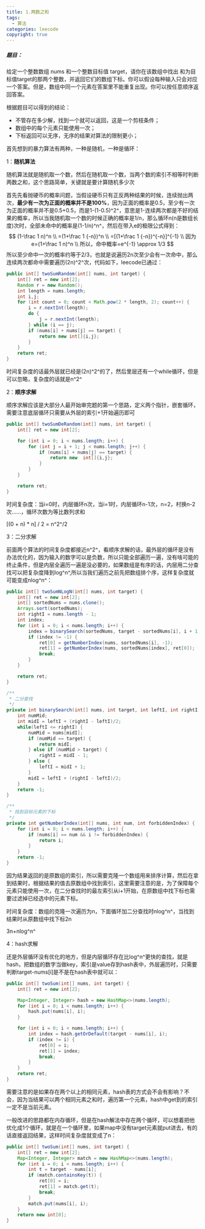 ```yaml
---
title: 1.两数之和
tags:
  - 算法
categories: leecode
copyright: true
---
```


##### 题目：

给定一个整数数组 nums 和一个整数目标值 target，请你在该数组中找出 和为目标值target的那两个整数，并返回它们的数组下标。你可以假设每种输入只会对应一个答案。但是，数组中同一个元素在答案里不能重复出现。你可以按任意顺序返回答案。

根据题目可以得到的结论：

* 不管存在多少解，找到一个就可以返回，这是一个剪枝条件；
* 数组中的每个元素只能使用一次；
* 下标返回可以无序，无序的结果对算法的限制更小；

首先想到的暴力算法有两种，一种是随机，一种是循环：

1：**随机算法**

随机算法就是随机取一个数，然后在随机取一个数，当两个数的索引不相等时判断两数之和，这个思路简单，关键就是要计算随机多少次

首先先看抛硬币的概率问题，当假设硬币只有正反两种结果的时候，连续抛出两次，**最少有一次为正面的概率并不是100%**，因为正面的概率是0.5，至少有一次为正面的概率并不是0.5+0.5，而是1-(1-0.5)^2^，意思是1-连续两次都是不好的结果的概率，所以当我随机取一个数的时候正确的概率是1/n，那么循环n(n是数组长度)次时，全部未命中的概率是(1-1/n)^n^，然后在带入e的极限公式得到：
$$
(1-\frac 1 n)^n \\
=(1+\frac 1 {-n})^n \\
=[(1+\frac 1 {-n})^{-n}]^{-1} \\
因为e=(1+\frac 1 n)^n \\
所以，命中概率=e^{-1} \approx  1/3
$$
所以至少命中一次的概率约等于2/3，也就是说遍历2n次至少会有一次命中，那么连续两次都命中需要遍历(2n)^2^次，代码如下，leecode已通过：

```java
public int[] twoSumRandom(int[] nums, int target) {
    int[] ret = new int[2];
    Random r = new Random();
    int length = nums.length;
    int i,j;
    for (int count = 0; count < Math.pow(2 * length, 2); count++) {
        i = r.nextInt(length);
        do {
            j = r.nextInt(length);
        } while (i == j);
        if (nums[i] + nums[j] == target) {
            return new int[]{i,j};
        }
    }
    return ret;
}
```

时间复杂度的话最外层就已经是(2n)^2^的了，然后里层还有一个while循环，但是可以忽略，复杂度的话就是n^2^

2：**顺序求解**

顺序求解应该是大部分人最开始审完题的第一个思路，定义两个指针，嵌套循环，需要注意底层循环只需要从外层的索引+1开始遍历即可

```java
public int[] twoSumDeRandom(int[] nums, int target) {
    int[] ret = new int[2];

    for (int i = 0; i < nums.length; i++) {
        for (int j = i + 1; j < nums.length; j++) {
            if (nums[i] + nums[j] == target) {
                return new  int[]{i,j};
            }
        }
    }

    return ret;
}
```

时间复杂度：当i=0时，内层循环n次，当i=1时，内层循环n-1次，n=2，村换n-2次……，循环次数为等比数列求和

[(0 + n) * n] / 2 = n^2^/2

3：二分求解

前面两个算法的时间复杂度都接近n^2^，看顺序求解的话，最外层的循环是没有办法优化的，因为输入的数字可以是负数，所以只能全部遍历一遍，没有啥可能的终止条件，但是内层全遍历一遍是没必要的，如果数组是有序的话，内层用二分查找可以把复杂度降到log^n^,所以当我们遍历之前先把数组排个序，这样复杂度就可能变成nlog^n^：

```java
public int[] twoSumNLogN(int[] nums, int target) {
    int[] ret = new int[2];
    int[] sortedNums = nums.clone();
    Arrays.sort(sortedNums);
    int rightI = nums.length - 1;
    int index;
    for (int i = 0; i < nums.length; i++) {
        index = binarySearch(sortedNums, target - sortedNums[i], i + 1, rightI);
        if (index != -1) {
            ret[0] = getNumberIndex(nums, sortedNums[i], -1);
            ret[1] = getNumberIndex(nums, sortedNums[index], ret[0]);
            break;
        }
    }

    return ret;
}

/**
 * 二分查找
 */
private int binarySearch(int[] nums, int target, int leftI, int rightI) {
    int numMid;
    int midI = leftI + (rightI - leftI)/2;
    while(leftI <= rightI) {
        numMid = nums[midI];
        if (numMid == target) {
            return midI;
        } else if (numMid > target) {
            rightI = midI - 1;
        } else {
            leftI = midI + 1;
        }
        midI = leftI + (rightI - leftI)/2;
    }
    return -1;
}

/**
 * 找到目标元素的下标
 */
private int getNumberIndex(int[] nums, int num, int forbiddenIndex) {
    for (int i = 0; i < nums.length; i++) {
        if (nums[i] == num && i != forbiddenIndex) {
            return i;
        }
    }
    return -1;
}
```

因为结果返回的是原数组的索引，所以需要克隆一个数组用来排序计算，然后在拿到结果时，根据结果的值去原数组中找到索引，这里需要注意的是，为了保障每个元素只能使用一次，在二分查找时的最左索引从i+1开始，在原数组中找下标也需要过滤掉已经选中的元素下标。

时间复杂度：数组的克隆一次遍历为n，下面循环加二分查找时nlog^n^，当找到结果时从原数组中找下标2n

3n+nlog^n^

4：hash求解

还是外层循环没有优化的地方，但是内层循环存在比log^n^更快的查找，就是hash，把数组的数字当做key，索引是value存到hash表中，外层遍历时，只需要判断target-nums[i]是不是在hash表中就可以：

```java
public int[] twoSum(int[] nums, int target) {
    int[] ret = new int[2];

    Map<Integer, Integer> hash = new HashMap<>(nums.length);
    for (int i = 0; i < nums.length; i++) {
        hash.put(nums[i], i);
    }

    for (int i = 0; i < nums.length; i++) {
        int index = hash.getOrDefault(target - nums[i], i);
        if (index != i) {
            ret[0] = i;
            ret[1] = index;
            break;
        }
    }
    return ret;
}
```

需要注意的是如果存在两个以上的相同元素，hash表的方式会不会有影响？不会，因为当结果可以两个相同元素之和时，遍历第一个元素，hash中get到的索引一定不是当前元素。

一般改进的思路都在内存循环，但是在hash解法中存在两个循环，可以想着把他优化成1个循环，就是在一个循环里，如果map中没有target元素就put进去，有的话直接返回结果，这样时间复杂度就变成了n：

```java
public int[] twoSum(int[] nums, int target) {
    int[] ret = new int[2];
    Map<Integer, Integer> match = new HashMap<>(nums.length);
    for (int i = 0; i < nums.length; i++) {
        int t = target - nums[i];
        if (match.containsKey(t)) {
            ret[0] = i;
            ret[1] = match.get(t);
            break;
        }
        match.put(nums[i], i);
    }
    return new int[0];
}
```


